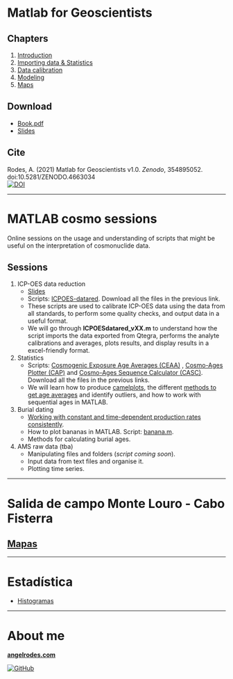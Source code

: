 # Matlab for Geoscientists <!--v.2019-->

## Chapters

<!---
> I am still migrating these chapters from LaTeX.\
> Most figures, formulas, and some tables do not show correctly!
-->

1. [Introduction](https://angelrodes.github.io/Matlab_for_Geoscientists/1_Introduction_to_Matlab_and_Octave)
2. [Importing data & Statistics](https://angelrodes.github.io/Matlab_for_Geoscientists/2_Importing_data_and_Statistics)
3. [Data calibration](https://angelrodes.github.io/Matlab_for_Geoscientists/3_Data_calibration)
4. [Modeling](https://angelrodes.github.io/Matlab_for_Geoscientists/4_Modeling)
5. [Maps](https://angelrodes.github.io/Matlab_for_Geoscientists/5_Maps)


## Download

* [Book.pdf](https://github.com/angelrodes/Matlab_for_Geoscientists/blob/main/Matlab_Geoscientists_book_20210901.pdf?raw=true)
* [Slides](https://github.com/angelrodes/Matlab_for_Geoscientists/blob/main/Angel_Rodes_MATLAB_for_Geoscientists_Slides.pdf?raw=true)

## Cite

Rodes, A. (2021) Matlab for Geoscientists v1.0. *Zenodo*, 354895052. doi:10.5281/ZENODO.4663034 \
[![DOI](https://zenodo.org/badge/354895052.svg)](https://zenodo.org/badge/latestdoi/354895052)

---

# MATLAB cosmo sessions

<!---
[Programme and materials for the ongoing sessions.](https://angelrodes.github.io/cosmo_sessions_2022/)
--->

Online sessions on the usage and understanding of scripts that might be useful on the interpretation of cosmonuclide data.

## Sessions

1. ICP-OES data reduction
    * [Slides](https://docs.google.com/presentation/d/e/2PACX-1vR2xctVePGAuNEMkh7fJjNJ69uUoh5nZGex0U1TH-QxE0nF8IKKNOoEAh2Gbm_p-8lJBGLnTZaS-mDF/pub?start=false&loop=false&delayms=3000)
    * Scripts: [ICPOES-datared](https://github.com/angelrodes/ICPOES-datared). Download all the files in the previous link.
    * These scripts are used to calibrate ICP-OES data using the data from all standards, to perform some quality checks, and output data in a useful format.
    * We will go through **ICPOESdatared_vXX.m** to understand how the script imports the data exported from Qtegra, performs the analyte calibrations and averages, plots results, and display results in a excel-friendly format.
2. Statistics
    * Scripts: [Cosmogenic Exposure Age Averages (CEAA)](https://github.com/angelrodes/CEAA) , [Cosmo-Ages Plotter (CAP)](https://github.com/angelrodes/CAP) and [Cosmo-Ages Sequence Calculator (CASC)](https://github.com/angelrodes/CASC).   Download all the files in the previous links.
    * We will learn how to produce [camelplots](https://cosmognosis.wordpress.com/2011/07/25/what-is-a-camel-diagram-anyway/), the different [methods to get age averages](https://angelrodes.wordpress.com/2020/12/07/cosmogenic-exposure-age-averages/) and identify outliers, and how to work with sequential ages in MATLAB.
3. Burial dating
    * [Working with constant and time-dependent production rates consistently](https://angelrodes.wordpress.com/2021/12/15/average-cosmogenic-production-rate-calculator/).
    * How to plot bananas in MATLAB. Script: [banana.m](https://raw.githubusercontent.com/angelrodes/angelrodes.github.io/main/cosmo_sessions_2022/banana.m).
    * Methods for calculating burial ages.
3. AMS raw data (tba)
    * Manipulating files and folders (*script coming soon*).
    * Input data from text files and organise it.
    * Plotting time series.

---

# Salida de campo Monte Louro - Cabo Fisterra

## [Mapas](https://angelrodes.github.io/Pindo/)

---

# Estadística

* [Histogramas](https://angelrodes.github.io/histograma)

---

# About me

[**angelrodes.com**](https://angelrodes.com)

[![GitHub](https://img.shields.io/badge/github-%23121011.svg?style=for-the-badge&logo=github&logoColor=white)](https://github.com/angelrodes?tab=repositories)

